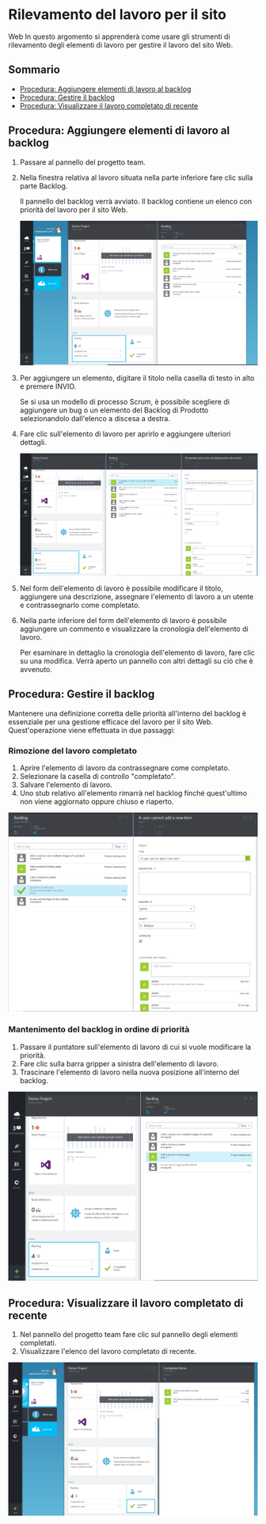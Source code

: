 <properties urlDisplayName="Tracking work for your website" pageTitle="Tracking work for your website | Azure" metaKeywords="Visual Studio Online, VSO, work, items, backlog" description="Learn how to track and manage work for your website." metaCanonical="" services="visual-studio-online" documentationCenter="" title="Tracking work for your website" authors="rmarron" solutions="" manager="" editor="" />

<tags ms.service="visual-studio-online" ms.workload="tbd" ms.tgt_pltfrm="ibiza" ms.devlang="na" ms.topic="article" ms.date="01/01/1900" ms.author="rmarron" />

# Rilevamento del lavoro per il sito 
Web In questo argomento si apprenderà come usare gli strumenti di rilevamento degli elementi di lavoro per gestire il lavoro del sito Web.
## Sommario
* [Procedura: Aggiungere elementi di lavoro al backlog][Procedura: Aggiungere elementi di lavoro al backlog]
* [Procedura: Gestire il backlog][Procedura: Gestire il backlog]
* [Procedura: Visualizzare il lavoro completato di recente][Procedura: Visualizzare il lavoro completato di recente]

## Procedura: Aggiungere elementi di lavoro al backlog
1. Passare al pannello del progetto team.

2. Nella finestra relativa al lavoro situata nella parte inferiore fare clic sulla parte Backlog. 
   
   Il pannello del backlog verrà avviato. Il backlog contiene un elenco con priorità del lavoro per il sito Web. 
   
   ![Open backlog][Open backlog]

3. Per aggiungere un elemento, digitare il titolo nella casella di testo in alto e premere INVIO.
  
   Se si usa un modello di processo Scrum, è possibile scegliere di aggiungere un bug o un elemento del Backlog di Prodotto selezionandolo dall'elenco a discesa a destra.

4. Fare clic sull'elemento di lavoro per aprirlo e aggiungere ulteriori dettagli. 

   ![Open work item][Open work item]

5. Nel form dell'elemento di lavoro è possibile modificare il titolo, aggiungere una descrizione, assegnare l'elemento di lavoro a un utente e contrassegnarlo come completato.
6. Nella parte inferiore del form dell'elemento di lavoro è possibile aggiungere un commento e visualizzare la cronologia dell'elemento di lavoro.

   Per esaminare in dettaglio la cronologia dell'elemento di lavoro, fare clic su una modifica. Verrà aperto un pannello con altri dettagli su ciò che è avvenuto.

## Procedura: Gestire il backlog 
Mantenere una definizione corretta delle priorità all'interno del backlog è essenziale per una gestione efficace del lavoro per il sito Web. Quest'operazione viene effettuata in due passaggi:

### Rimozione del lavoro completato

1. Aprire l'elemento di lavoro da contrassegnare come completato.
2. Selezionare la casella di controllo "completato".
3. Salvare l'elemento di lavoro.
4. Uno stub relativo all'elemento rimarrà nel backlog finché quest'ultimo non viene aggiornato oppure chiuso e riaperto.

![Completed work item][Completed work item]

### Mantenimento del backlog in ordine di priorità
1. Passare il puntatore sull'elemento di lavoro di cui si vuole modificare la priorità.
2. Fare clic sulla barra gripper a sinistra dell'elemento di lavoro.
3. Trascinare l'elemento di lavoro nella nuova posizione all'interno del backlog.

![Dragging work item][Dragging work item]
## Procedura: Visualizzare il lavoro completato di recente
1. Nel pannello del progetto team fare clic sul pannello degli elementi completati.
2. Visualizzare l'elenco del lavoro completato di recente. 

![Trascinamento dell'elenco di lavoro][Trascinamento dell'elenco di lavoro]

  [Procedura: Aggiungere elementi di lavoro al backlog]: #how-to-add-work-items-to-your-backlog
  [Procedura: Gestire il backlog]: #how-to-manage-your-backlog
  [Procedura: Visualizzare il lavoro completato di recente]: #how-to-view-recently-completed-work
  [Open backlog]: ./media/visual-studio-online-work-item-tracking/visual-studio-online-open-backlog.png
  [Open work item]: ./media/visual-studio-online-work-item-tracking/visual-studio-online-open-work-item.png
  [Completed work item]: ./media/visual-studio-online-work-item-tracking/visual-studio-online-completed-work-item.png
  [Dragging work item]: ./media/visual-studio-online-work-item-tracking/visual-studio-online-dragging-work-item.png
  [Trascinamento dell'elenco di lavoro]: ./media/visual-studio-online-work-item-tracking/visual-studio-online-completed-items.png
